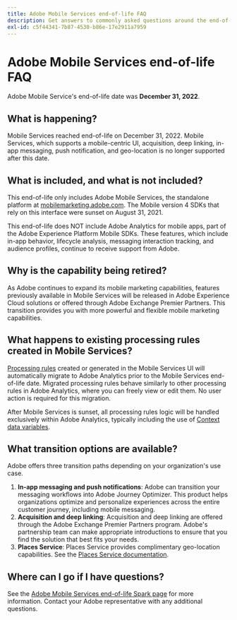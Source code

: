 ```yaml
---
title: Adobe Mobile Services end-of-life FAQ
description: Get answers to commonly asked questions around the end-of-life announcement for Adobe Mobile Services.
exl-id: c5f44341-7b87-4530-b86e-17e2911a7959
---
```

# Adobe Mobile Services end-of-life FAQ

Adobe Mobile Service's end-of-life date was **December 31, 2022**.

## What is happening?

Mobile Services reached end-of-life on December 31, 2022. Mobile Services, which supports a mobile-centric UI, acquisition, deep linking, in-app messaging, push notification, and geo-location is no longer supported after this date.

## What is included, and what is not included?

This end-of-life only includes Adobe Mobile Services, the standalone platform at [mobilemarketing.adobe.com](https://mobilemarketing.adobe.com). The Mobile version 4 SDKs that rely on this interface were sunset on August 31, 2021.

This end-of-life does NOT include Adobe Analytics for mobile apps, part of the Adobe Experience Platform Mobile SDKs. These features, which include in-app behavior, lifecycle analysis, messaging interaction tracking, and audience profiles, continue to receive support from Adobe.

## Why is the capability being retired?

As Adobe continues to expand its mobile marketing capabilities, features previously available in Mobile Services will be released in Adobe Experience Cloud solutions or offered through Adobe Exchange Premier Partners. This transition provides you with more powerful and flexible mobile marketing capabilities.

## What happens to existing processing rules created in Mobile Services?

[Processing rules](https://experienceleague.adobe.com/docs/analytics/admin/admin-tools/processing-rules/processing-rules.html) created or generated in the Mobile Services UI will automatically migrate to Adobe Analytics prior to the Mobile Services end-of-life date. Migrated processing rules behave similarly to other processing rules in Adobe Analytics, where you can freely view or edit them. No user action is required for this migration.

After Mobile Services is sunset, all processing rules logic will be handled exclusively within Adobe Analytics, typically including the use of [Context data variables](https://experienceleague.adobe.com/docs/analytics/implementation/vars/page-vars/contextdata.html).

## What transition options are available?

Adobe offers three transition paths depending on your organization's use case.

1. **In-app messaging and push notifications**: Adobe can transition your messaging workflows into Adobe Journey Optimizer. This product helps organizations optimize and personalize experiences across the entire customer journey, including mobile messaging.
1. **Acquisition and deep linking**: Acquisition and deep linking are offered through the Adobe Exchange Premier Partners program. Adobe's partnership team can make appropriate introductions to ensure that you find the solution that best fits your needs.
1. **Places Service**: Places Service provides complimentary geo-location capabilities. See the [Places Service documentation](https://experienceleague.adobe.com/docs/places/using/home.html).

## Where can I go if I have questions?

See the [Adobe Mobile Services end-of-life Spark page](https://spark.adobe.com/page/C6D30y09zaRpD/) for more information. Contact your Adobe representative with any additional questions.
